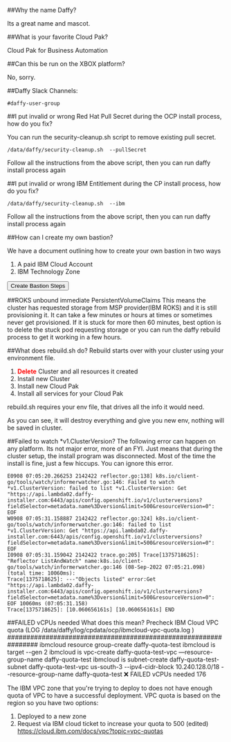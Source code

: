 <script>
  document.title = "FAQ";
</script>
##Why the name Daffy?

Its a great name and mascot.

##What is your favorite Cloud Pak?

Cloud Pak for Business Automation

##Can this be run on the XBOX platform?

No, sorry.

##Daffy Slack Channels:
```
#daffy-user-group
```

##I put invalid or wrong Red Hat Pull Secret during the OCP install process, how do you fix?

You can run the security-cleanup.sh script to remove existing pull secret.

```
/data/daffy/security-cleanup.sh  --pullSecret
```
Follow all the instructions from the above script, then you can run daffy install process again


##I put invalid or wrong IBM Entitlement during the CP install process, how do you fix?

```
/data/daffy/security-cleanup.sh  --ibm
```
Follow all the instructions from the above script, then you can run daffy install process again


##How can I create my own bastion?

We have a document outlining how to create your own bastion in two ways

1.  A paid IBM Cloud Account
2.  IBM Technology Zone

<button onclick="location.href='../../../Supporting-Software/Bastion/'" class="custom-btn btn-7">Create Bastion Steps</button>

##ROKS unbound immediate PersistentVolumeClaims
This means the cluster has requested storage from MSP provider(IBM ROKS) and it is still provisioning it.  It can take a few minutes or hours at times or sometimes never get provisioned.
If it is stuck for more then 60 minutes, best option is to delete the stuck pod requesting storage or you can run the daffy rebuild process to get it working in a few hours.

##What does rebuild.sh do?
Rebuild starts over with your cluster using your environment file.

1.  <B><Font color=red>Delete</font></B> Cluster and all resources it created
2.  Install new Cluster
3.  Install new Cloud Pak
4.  Install all services for your Cloud Pak

rebuild.sh requires your env file, that drives all the info it would need.

As you can see, it will destroy everything and give you new env, nothing will be saved in cluster.


##Failed to watch *v1.ClusterVersion?
The following error can happen on any platform.  Its not major error, more of an FYI.  Just means that during the cluster setup, the install program was disconnected. Most of the time the install is fine, just a few hiccups. You can ignore this error.
```
E0908 07:05:20.266253 2142422 reflector.go:138] k8s.io/client-go/tools/watch/informerwatcher.go:146: Failed to watch *v1.ClusterVersion: failed to list *v1.ClusterVersion: Get "https://api.lambda02.daffy-installer.com:6443/apis/config.openshift.io/v1/clusterversions?fieldSelector=metadata.name%3Dversion&limit=500&resourceVersion=0": EOF
W0908 07:05:31.158887 2142422 reflector.go:324] k8s.io/client-go/tools/watch/informerwatcher.go:146: failed to list *v1.ClusterVersion: Get "https://api.lambda02.daffy-installer.com:6443/apis/config.openshift.io/v1/clusterversions?fieldSelector=metadata.name%3Dversion&limit=500&resourceVersion=0": EOF
I0908 07:05:31.159042 2142422 trace.go:205] Trace[1375718625]: "Reflector ListAndWatch" name:k8s.io/client-go/tools/watch/informerwatcher.go:146 (08-Sep-2022 07:05:21.098) (total time: 10060ms):
Trace[1375718625]: ---"Objects listed" error:Get "https://api.lambda02.daffy-installer.com:6443/apis/config.openshift.io/v1/clusterversions?fieldSelector=metadata.name%3Dversion&limit=500&resourceVersion=0": EOF 10060ms (07:05:31.158)
Trace[1375718625]: [10.060656161s] [10.060656161s] END
```

##FAILED vCPUs needed
What does this mean?
Precheck IBM Cloud VPC quota (LOG /data/daffy/log/cpdata/ocp/ibmcloud-vpc-quota.log )
################################################################
ibmcloud resource group-create daffy-quota-test
ibmcloud is target --gen 2
ibmcloud is vpc-create daffy-quota-test-vpc —resource-group-name daffy-quota-test
ibmcloud is subnet-create daffy-quota-test-subnet daffy-quota-test-vpc us-south-3 --ipv4-cidr-block 10.240.128.0/18 --resource-group-name daffy-quota-test
❌  FAILED vCPUs needed 176

The IBM VPC zone that you're trying to deploy to does not have enough quota of VPC to have a successful deployment. 
VPC quota is based on the region so you have two options:
1) Deployed to a new zone
2) Request via IBM cloud ticket to increase your quota to 500 (edited)
https://cloud.ibm.com/docs/vpc?topic=vpc-quotas
